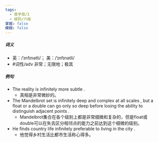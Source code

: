 ```yaml
---
tags:
  - 首字母/I
  - 级别/六级
掌握: false
模糊: false
---
```

##### 词义
- 英：/ˈɪnfɪnətli/； 美：/ˈɪnfɪnətli/
- #词性/adv  非常；无限地；极其
##### 例句
- The reality is infinitely more subtle .
	- 真相是非常微妙的。
- The Mandelbrot set is infinitely deep and complex at all scales , but a float or a double can go only so deep before losing the ability to distinguish adjacent points .
	- Mandelbrot集合在各个级别上都是非常细微和复杂的，但是float或double可以在失去区分相邻点的能力之前达到这个细微的级别。
- He finds country life infinitely preferable to living in the city .
	- 他觉得乡村生活比都市生活称心得多。

